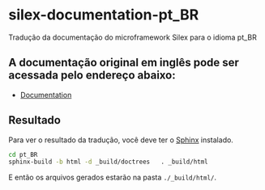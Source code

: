 silex-documentation-pt_BR
=========================

Tradução da documentação do microframework Silex para o idioma pt_BR

## A documentação original em inglês pode ser acessada pelo endereço abaixo:

* [Documentation](http://silex.sensiolabs.org/documentation)

Resultado
---------

Para ver o resultado da tradução, você deve ter o [Sphinx](http://sphinx-doc.org) instalado.

```sh
cd pt_BR
sphinx-build -b html -d _build/doctrees   . _build/html
```

E então os arquivos gerados estarão na pasta `./_build/html/`.
